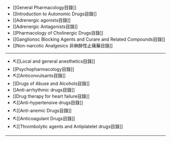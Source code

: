 
- [[General Pharmacology目錄]]
- [[Introduction to Autonomic Drugs目錄]] 
- [[Adrenergic agonists目錄]]
- [[Adrenergic Antagonists目錄]]
- [[Pharmacology of  Cholinergic Drugs目錄]]
- [[Ganglionoc Blocking Agents and Curare and Related Compounds目錄]]
- [[Non-narcotic Analgesics 非麻醉性止痛藥目錄]]
---
- ⛏️[[Local and general anesthetics目錄]] 
- [[Psychopharmacology目錄]]
- ⛏️[[Anticonvulsants目錄]] 
- [[Drugs of Abuse and Alcohols目錄]]
- [[Anti-arrhythmic drugs目錄]]
- [[Drug therapy for heart failure目錄]]
- ⛏️[[Anti-hypertensive drugs目錄]]
- ⛏️[[Anti-anemic Drugs目錄]]
- ⛏️[[Anticoagulant Drugs目錄]]
- ⛏️[[Thrombolytic agents and Antiplatelet drugs目錄]]
---
